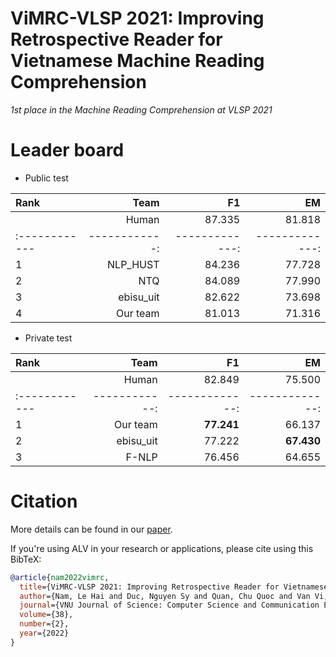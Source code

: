 # ViMRC-VLSP 2021: Improving Retrospective Reader for Vietnamese Machine Reading Comprehension
*1st place in the Machine Reading Comprehension at VLSP 2021*

# Leader board

* Public test

|  Rank       | Team        | F1           | EM           |
|:------------|------------:|-------------:|-------------:|
|             | Human       | 87.335       | 81.818       | 
|:------------|------------:|-------------:|-------------:|
| 1           | NLP_HUST    | 84.236       | 77.728       |
| 2           | NTQ         | 84.089       | 77.990       |
| 3           | ebisu_uit   | 82.622       | 73.698       |
| 4           | Our team    | 81.013       | 71.316       |

* Private test

|  Rank       | Team        | F1           | EM           |
|:------------|------------:|-------------:|-------------:|
|             | Human       | 82.849       | 75.500       | 
|:------------|------------:|-------------:|-------------:|
| 1           | Our team    | **77.241**   | 66.137       |
| 2           | ebisu_uit   | 77.222       | **67.430**   |
| 3           | F-NLP       | 76.456       | 64.655       |


# Citation
More details can be found in our [paper](https://jcsce.vnu.edu.vn/index.php/jcsce/article/view/346).

If you're using ALV in your research or applications, please cite using this BibTeX:
```bibtex
@article{nam2022vimrc,
  title={ViMRC-VLSP 2021: Improving Retrospective Reader for Vietnamese Machine Reading Comprehension},
  author={Nam, Le Hai and Duc, Nguyen Sy and Quan, Chu Quoc and Van Vi, Ngo},
  journal={VNU Journal of Science: Computer Science and Communication Engineering},
  volume={38},
  number={2},
  year={2022}
}
```
